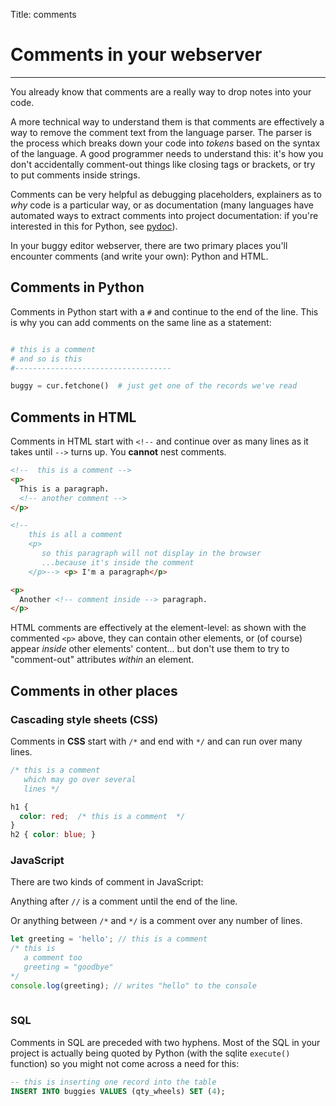 Title: comments


# Comments in your webserver

---

You already know that comments are a really way to drop notes into your code.

A more technical way to understand them is that comments are effectively a way
to remove the comment text from the language parser. The parser is the process
which breaks down your code into _tokens_ based on the syntax of the language.
A good programmer needs to understand this: it's how you don't accidentally
comment-out things like closing tags or brackets, or try to put comments inside
strings.

Comments can be very helpful as debugging placeholders, explainers as to _why_
code is a particular way, or as documentation (many languages have automated
ways to extract comments into project documentation: if you're interested in
this for Python, see [pydoc](https://docs.python.org/3/library/pydoc.html)).

In your buggy editor webserver, there are two primary places you'll encounter
comments (and write your own): Python and HTML.

## Comments in Python

Comments in Python start with a `#` and continue to the end of the line. This
is why you can add comments on the same line as a statement:

```python

# this is a comment
# and so is this
#-----------------------------------

buggy = cur.fetchone()  # just get one of the records we've read


```

## Comments in HTML

Comments in HTML start with `<!--` and continue over as many lines as it takes
until `-->` turns up. You **cannot** nest comments.

```html
<!--  this is a comment -->
<p>
  This is a paragraph.
  <!-- another comment -->
</p>

<!--
    this is all a comment
    <p>
       so this paragraph will not display in the browser
       ...because it's inside the comment 
    </p>--> <p> I'm a paragraph</p>

<p>
  Another <!-- comment inside --> paragraph.
</p>
```

HTML comments are effectively at the element-level: as shown with the commented
`<p>` above, they can contain other elements, or (of course) appear _inside_
other elements' content... but don't use them to try to "comment-out"
attributes _within_ an element.



## Comments in other places

### Cascading style sheets (CSS)

Comments in **CSS** start with `/*` and end with `*/` and can run over many
lines.

```css
/* this is a comment 
   which may go over several
   lines */

h1 {
  color: red;  /* this is a comment  */
}
h2 { color: blue; }
```

### JavaScript

There are two kinds of comment in JavaScript:

Anything after `//` is a comment until the end of the line.

Or anything between `/*` and `*/` is a comment over any number of lines.

```javascript
let greeting = 'hello'; // this is a comment
/* this is
   a comment too 
   greeting = "goodbye"
*/
console.log(greeting); // writes "hello" to the console
   
```

### SQL

Comments in SQL are preceded with two hyphens. Most of the SQL in your project
is actually being quoted by Python (with the sqlite `execute()` function)
so you might not come across a need for this:

```sql
-- this is inserting one record into the table
INSERT INTO buggies VALUES (qty_wheels) SET (4);
```


